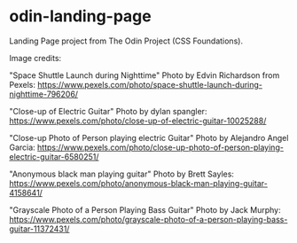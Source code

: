 # odin-landing-page

Landing Page project from The Odin Project (CSS Foundations).


Image credits:

"Space Shuttle Launch during Nighttime" Photo by Edvin Richardson from Pexels: https://www.pexels.com/photo/space-shuttle-launch-during-nighttime-796206/

"Close-up of Electric Guitar" Photo by dylan spangler: https://www.pexels.com/photo/close-up-of-electric-guitar-10025288/

"Close-up Photo of Person playing electric Guitar" Photo by Alejandro Angel Garcia: https://www.pexels.com/photo/close-up-photo-of-person-playing-electric-guitar-6580251/

"Anonymous black man playing guitar" Photo by Brett Sayles: https://www.pexels.com/photo/anonymous-black-man-playing-guitar-4158641/

"Grayscale Photo of a Person Playing Bass Guitar" Photo by Jack Murphy: https://www.pexels.com/photo/grayscale-photo-of-a-person-playing-bass-guitar-11372431/